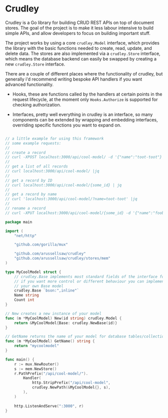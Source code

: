 # Crudley

Crudley is a Go library for building CRUD REST APIs on top of document stores. The goal of the project is to make it less labour intensive to build simple APIs, and allow developers to focus on building important stuff. 

The project works by using a core `crudley.Model` interface, which provides the library with the basic functions needed to create, read, update, and delete data. The stores are also implemented via a `crudley.Store` interface, which means the database backend can easily be swapped by creating a new `crudley.Store` interface. 

There are a couple of different places where the functionality of crudley, but generally i'd recommend writing bespoke API handlers if you want advanced functionality.

* Hooks, these are functions called by the handlers at certain points in the request lifecycle, at the moment only `Hooks.Authorize` is supported for checking authorization.

* Interfaces, pretty well everything in crudley is an interface, so many components can be extended by wrapping and embedding interfaces, overriding specific functions you want to expand on.


```go

// a little example for using this framework
// some example requests:
//
// create a record
// curl -XPOST localhost:3000/api/cool-model/ -d '{"name":"toot-toot"}'
//
// get a list of all records
// curl localhost:3000/api/cool-model/ |jq
//
// get a record by ID
// curl localhost:3000/api/cool-model/{some_id} | jq
//
// get a record by name
// curl 'localhost:3000/api/cool-model/?name=toot-toot' |jq
//
// rename a record
// curl -XPUT localhost:3000/api/cool-model/{some_id} -d '{"name":"foobar"}'

package main

import (
	"net/http"

	"github.com/gorilla/mux"

	"github.com/arussellsaw/crudley"
	"github.com/arussellsaw/crudley/stores/mem"
)

type MyCoolModel struct {
    // crudley.Base implements most standard fields of the interface for you
    // if you want more control or different behaviour you can implement
    // your own Base model
    crudley.Base `bson:",inline"`
    Name string
    Count int
}

// New creates a new instance of your model
func (m *MyCoolModel) New(id string) crudley.Model {
    return &MyCoolModel{Base: crudley.NewBase(id)}
}

// GetName returns the name of your model for database tables/collections
func (m *MyCoolModel) GetName() string {
    return "mycoolmodel"
}

func main() {
    r := mux.NewRouter()
    s := mem.NewStore()
    r.PathPrefix("/api/cool-model/").
        Handler(
            http.StripPrefix("/api/cool-model", 
            crudley.NewPath(&MyCoolModel{}, s),
        ),
    )
    
    http.ListenAndServe(":3000", r)
}
```